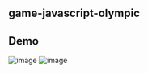 ## game-javascript-olympic
## Demo
![image](https://github.com/user-attachments/assets/5eafd021-45b0-4657-b753-128e22d7e677)
![image](https://github.com/user-attachments/assets/7bc4b34c-b061-48ce-896a-aee82bf89bec)
